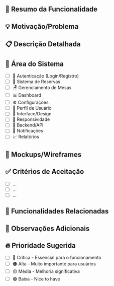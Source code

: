 ## 🚀 Resumo da Funcionalidade

<!-- Uma descrição clara e concisa da funcionalidade que você gostaria -->

## 💡 Motivação/Problema

<!-- Por que essa funcionalidade é necessária? Que problema ela resolve? -->

## 📋 Descrição Detalhada

<!-- Descreva a solução que você gostaria de ver implementada -->

## 🎯 Área do Sistema

<!-- Marque onde a funcionalidade seria implementada -->

- [ ] 🔐 Autenticação (Login/Registro)
- [ ] 📅 Sistema de Reservas
- [ ] 🪑 Gerenciamento de Mesas
- [ ] 📊 Dashboard
- [ ] ⚙️ Configurações
- [ ] 👤 Perfil de Usuário
- [ ] 🎨 Interface/Design
- [ ] 📱 Responsividade
- [ ] 🔧 Backend/API
- [ ] 📧 Notificações
- [ ] 📈 Relatórios

## 🎨 Mockups/Wireframes

<!-- Se possível, adicione mockups, wireframes ou exemplos visuais -->

## ✅ Critérios de Aceitação

<!-- Liste os critérios que definem quando a funcionalidade estará completa -->

- [ ] ...
- [ ] ...
- [ ] ...

## 🔗 Funcionalidades Relacionadas

<!-- Mencione issues ou funcionalidades relacionadas -->

## 📝 Observações Adicionais

<!-- Qualquer informação adicional sobre a funcionalidade -->

## 🔥 Prioridade Sugerida

<!-- Marque a prioridade que você considera apropriada -->

- [ ] 🔴 Crítica - Essencial para o funcionamento
- [ ] 🟠 Alta - Muito importante para usuários
- [ ] 🟡 Média - Melhoria significativa
- [ ] 🟢 Baixa - Nice to have
